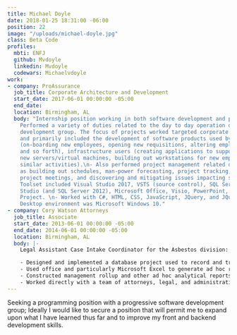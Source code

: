 ```yaml
---
title: Michael Doyle
date: 2018-01-25 18:31:00 -06:00
position: 22
image: "/uploads/michael-doyle.jpg"
class: Beta Code
profiles:
  mbti: ENFJ
  github: Mvdoyle
  linkedin: Mvdoyle
  codewars: Michaelvdoyle
work:
- company: ProAssurance
  job_title: Corporate Architecture and Development
  start_date: 2017-06-01 00:00:00 -05:00
  end_date: 
  location: Birmingham, AL
  body: "Internship position working in both software development and project management:\n\n-
    Performed a variety of duties related to the day to day operation of a software
    development group. The focus of projects worked targeted corporate level end users
    and primarily included the development of software products used by human resources
    (on-boarding new employees, opening new requisitions, altering employee status,
    and so forth), infrastructure users (creating applications to support provisioning
    new servers/virtual machines, building out workstations for new employees, and
    similar activities).\n- Also performed project management related duties such
    as building out schedules, man-power forecasting, project tracking, setting up
    project meetings, and discovering and mitigating issues impacting schedules.\n-
    Toolset included Visual Studio 2017, VSTS (source control), SQL Server Management
    Studio (and SQL Server 2012), Microsoft Office, Visio, PowerPoint, and Microsoft
    Project. \n- Worked with C#, HTML, CSS, JavaScript, JQuery, and JQuery UI. \n-
    Desktop environment was Microsoft Windows 10."
- company: Cory Watson Attorneys
  job_title: Associate
  start_date: 2013-06-01 00:00:00 -05:00
  end_date: 2014-06-01 00:00:00 -05:00
  location: Birmingham, AL
  body: |-
    Legal Assistant Case Intake Coordinator for the Asbestos division:

    - Designed and implemented a database project used to record and track asbestos related legal cases managed by the law firm.
    - Used office and particularly Microsoft Excel to generate ad hoc reports and summaries in support of ongoing legal initiatives at the firm.
    - Constructed management rollup and other ad hoc analytical reports pertaining to the status of claims and related legal activities.
    - Worked directly with a team of attorneys, legal, and administrative assistants to supply data and IT related support as required.
---
```


Seeking a programming position with a progressive software development group; Ideally I would like to secure a position that will permit me to expand upon what I have learned thus far and to improve my front and backend development skills.